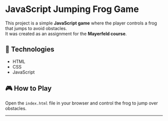 # JavaScript Jumping Frog Game

This project is a simple **JavaScript game** where the player controls a frog that jumps to avoid obstacles.  
It was created as an assignment for the **Mayerfeld course**.

## 🚀 Technologies
- HTML
- CSS
- JavaScript

## 🎮 How to Play
Open the `index.html` file in your browser and control the frog to jump over obstacles.

---

